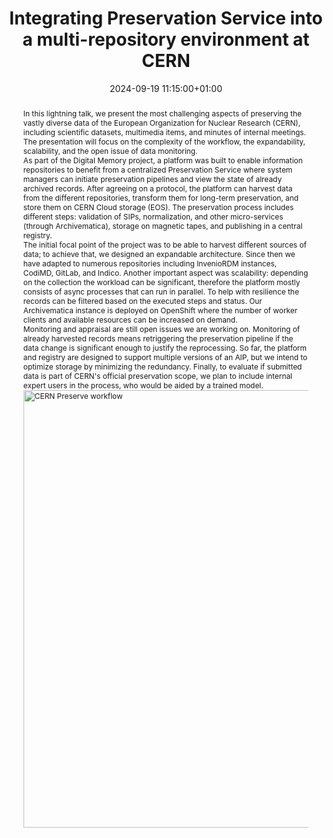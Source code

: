 ---
abstract: "In this lightning talk, we present the most challenging aspects of preserving
  the vastly diverse data of the European Organization for Nuclear Research (CERN),
  including scientific datasets, multimedia items, and minutes of internal meetings.
  The presentation will focus on the complexity of the workflow, the expandability,
  scalability, and the open issue of data monitoring.\n\nAs part of the Digital Memory
  project, a platform was built to enable information repositories to benefit from
  a centralized Preservation Service where system managers can initiate preservation
  pipelines and view the state of already archived records. After agreeing on a protocol,
  the platform can harvest data from the different repositories, transform them for
  long-term preservation, and store them on CERN Cloud storage (EOS). The preservation
  process includes different steps: validation of SIPs, normalization, and other micro-services
  (through Archivematica), storage on magnetic tapes, and publishing in a central
  registry.\n\nThe initial focal point of the project was to be able to harvest different
  sources of data; to achieve that, we designed an expandable architecture. Since
  then we have adapted to numerous repositories including InvenioRDM instances, CodiMD,
  GitLab, and Indico.\nAnother important aspect was scalability: depending on the
  collection the workload can be significant, therefore the platform mostly consists
  of async processes that can run in parallel. To help with resilience the records
  can be filtered based on the executed steps and status. Our Archivematica instance
  is deployed on OpenShift where the number of worker clients and available resources
  can be increased on demand.\n\nMonitoring and appraisal are still open issues we
  are working on. Monitoring of already harvested records means retriggering the preservation
  pipeline if the data change is significant enough to justify the reprocessing. So
  far, the platform and registry are designed to support multiple versions of an AIP,
  but we intend to optimize storage by minimizing the redundancy. \nFinally, to evaluate
  if submitted data is part of CERN's official preservation scope, we plan to include
  internal expert users in the process, who would be aided by a trained model.\n\n<img
  src=\"https://digital-memory-project.web.cern.ch/sites/default/files/inline-images/preserve_flow.jpeg\"
  width=\"700\" alt=\"CERN Preserve workflow\">"
creators:
- Jean-Yves Le Meur
- ' Panna Liptak'
date: 2024-09-19 11:15:00+01:00
document_url: https://doi.org/10.5281/zenodo.13646193
grand_parent: iPRES
institutions: []
keywords:
- information technology for dp
- scaling up
landing_page_url: https://zenodo.org/records/13646193
language: eng
layout: publication
license: Creative Commons Attribution Share-Alike 4.0 (CC-BY-SA-4.0)
notes_url: https://docs.google.com/document/d/1Hf-VavCLYwGskk3JdDbnPOALZtP2Yd4w2pe_5Evkxg8/edit#heading=h.aar4tupij1po
parent: iPRES 2024
publication_type: lightning talk
size: null
slides_url: https://zenodo.org/records/13646193
source_name: iPRES
stream_url: https://www.archief.vlaanderen.be/archief/records/dossiers/5acb210228ce4315ae650812d056a482329eb83ed2dc42398a51505dc153be81/documents/95ca2a083ac641f99b58185549d7c5407e49ac128c9e45efb96d32698a8f023a
title: Integrating Preservation Service into a multi-repository environment at CERN
year: 2024
---